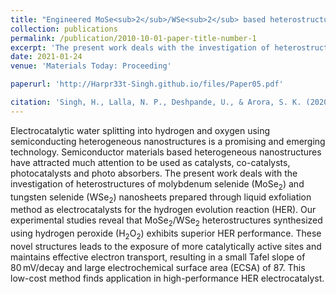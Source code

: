 ```yaml
---
title: "Engineered MoSe<sub>2</sub>/WSe<sub>2</sub> based heterostructures for efficient hydrogen evolution reaction"
collection: publications
permalink: /publication/2010-10-01-paper-title-number-1
excerpt: 'The present work deals with the investigation of heterostructures of molybdenum selenide (MoSe<sub>2</sub>) and tungsten selenide (WSe<sub>2</sub>) nanosheets prepared through liquid exfoliation method as electrocatalysts for the hydrogen evolution reaction (HER). '
date: 2021-01-24
venue: 'Materials Today: Proceeding'

paperurl: 'http://Harpr33t-Singh.github.io/files/Paper05.pdf'

citation: 'Singh, H., Lalla, N. P., Deshpande, U., & Arora, S. K. (2020). &quot;Engineered MoSe<sub>2</sub>/WSe<sub>2</sub> based heterostructures for efficient hydrogen evolution reaction.&quot; <i>Materials Today: Proceeding</i>., 8(17), 45, 4787-4791.'
---
```


Electrocatalytic water splitting into hydrogen and oxygen using semiconducting heterogeneous nanostructures is a promising and emerging technology. Semiconductor materials based heterogeneous nanostructures have attracted much attention to be used as catalysts, co-catalysts, photocatalysts and photo absorbers. The present work deals with the investigation of heterostructures of molybdenum selenide (MoSe<sub>2</sub>) and tungsten selenide (WSe<sub>2</sub>) nanosheets prepared through liquid exfoliation method as electrocatalysts for the hydrogen evolution reaction (HER). Our experimental studies reveal that MoSe<sub>2</sub>/WSe<sub>2</sub> heterostructures synthesized using hydrogen peroxide (H<sub>2</sub>O<sub>2</sub>) exhibits superior HER performance. These novel structures leads to the exposure of more catalytically active sites and maintains effective electron transport, resulting in a small Tafel slope of 80 mV/decay and large electrochemical surface area (ECSA) of 87. This low-cost method finds application in high-performance HER electrocatalyst.
